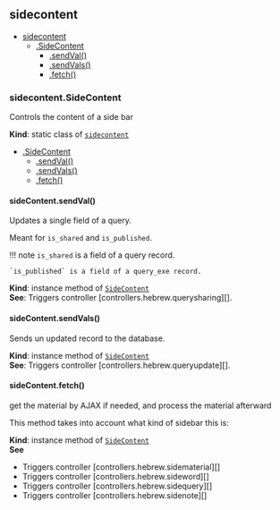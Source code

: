 <a name="module_sidecontent"></a>

## sidecontent

* [sidecontent](#module_sidecontent)
    * [.SideContent](#module_sidecontent.SideContent)
        * [.sendVal()](#module_sidecontent.SideContent+sendVal)
        * [.sendVals()](#module_sidecontent.SideContent+sendVals)
        * [.fetch()](#module_sidecontent.SideContent+fetch)

<a name="module_sidecontent.SideContent"></a>

### sidecontent.SideContent
Controls the content of a side bar

**Kind**: static class of [<code>sidecontent</code>](#module_sidecontent)  

* [.SideContent](#module_sidecontent.SideContent)
    * [.sendVal()](#module_sidecontent.SideContent+sendVal)
    * [.sendVals()](#module_sidecontent.SideContent+sendVals)
    * [.fetch()](#module_sidecontent.SideContent+fetch)

<a name="module_sidecontent.SideContent+sendVal"></a>

#### sideContent.sendVal()
Updates a single field of a query.

Meant for `is_shared` and `is_published`.

!!! note
    `is_shared` is a field of a query record.

    `is_published` is a field of a query_exe record.

**Kind**: instance method of [<code>SideContent</code>](#module_sidecontent.SideContent)  
**See**: Triggers controller [controllers.hebrew.querysharing][].  
<a name="module_sidecontent.SideContent+sendVals"></a>

#### sideContent.sendVals()
Sends un updated record to the database.

**Kind**: instance method of [<code>SideContent</code>](#module_sidecontent.SideContent)  
**See**: Triggers controller [controllers.hebrew.queryupdate][].  
<a name="module_sidecontent.SideContent+fetch"></a>

#### sideContent.fetch()
get the material by AJAX if needed, and process the material afterward

This method takes into account what kind of sidebar this is:

**Kind**: instance method of [<code>SideContent</code>](#module_sidecontent.SideContent)  
**See**

- Triggers controller [controllers.hebrew.sidematerial][]
- Triggers controller [controllers.hebrew.sideword][]
- Triggers controller [controllers.hebrew.sidequery][]
- Triggers controller [controllers.hebrew.sidenote][]

